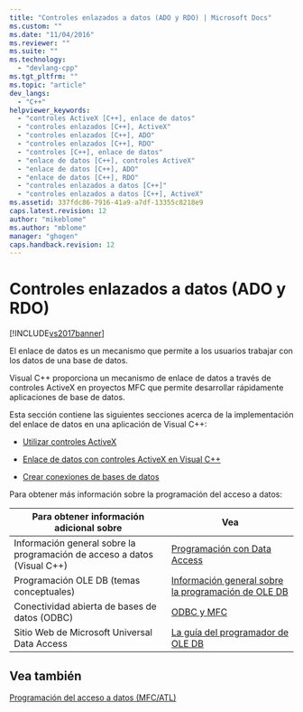 ```yaml
---
title: "Controles enlazados a datos (ADO y RDO) | Microsoft Docs"
ms.custom: ""
ms.date: "11/04/2016"
ms.reviewer: ""
ms.suite: ""
ms.technology: 
  - "devlang-cpp"
ms.tgt_pltfrm: ""
ms.topic: "article"
dev_langs: 
  - "C++"
helpviewer_keywords: 
  - "controles ActiveX [C++], enlace de datos"
  - "controles enlazados [C++], ActiveX"
  - "controles enlazados [C++], ADO"
  - "controles enlazados [C++], RDO"
  - "controles [C++], enlace de datos"
  - "enlace de datos [C++], controles ActiveX"
  - "enlace de datos [C++], ADO"
  - "enlace de datos [C++], RDO"
  - "controles enlazados a datos [C++]"
  - "controles enlazados a datos [C++], ActiveX"
ms.assetid: 337fdc86-7916-41a9-a7df-13355c8218e9
caps.latest.revision: 12
author: "mikeblome"
ms.author: "mblome"
manager: "ghogen"
caps.handback.revision: 12
---
```

# Controles enlazados a datos (ADO y RDO)
[!INCLUDE[vs2017banner](../../assembler/inline/includes/vs2017banner.md)]

El enlace de datos es un mecanismo que permite a los usuarios trabajar con los datos de una base de datos.  
  
 Visual C\+\+ proporciona un mecanismo de enlace de datos a través de controles ActiveX en proyectos MFC que permite desarrollar rápidamente aplicaciones de base de datos.  
  
 Esta sección contiene las siguientes secciones acerca de la implementación del enlace de datos en una aplicación de Visual C\+\+:  
  
-   [Utilizar controles ActiveX](../../data/ado-rdo/using-activex-controls.md)  
  
-   [Enlace de datos con controles ActiveX en Visual C\+\+](../../data/ado-rdo/databinding-with-activex-controls-in-visual-cpp.md)  
  
-   [Crear conexiones de bases de datos](../../data/ado-rdo/creating-database-connections.md)  
  
 Para obtener más información sobre la programación del acceso a datos:  
  
|Para obtener información adicional sobre|Vea|  
|----------------------------------------------|---------|  
|Información general sobre la programación de acceso a datos \(Visual C\+\+\)|[Programación con Data Access](../../data/data-access-programming-mfc-atl.md)|  
|Programación OLE DB \(temas conceptuales\)|[Información general sobre la programación de OLE DB](../../data/oledb/ole-db-programming-overview.md)|  
|Conectividad abierta de bases de datos \(ODBC\)|[ODBC y MFC](../../data/odbc/odbc-and-mfc.md)|  
|Sitio Web de Microsoft Universal Data Access|[La guía del programador de OLE DB](http://go.microsoft.com/fwlink/?LinkId=121548)|  
  
## Vea también  
 [Programación del acceso a datos \(MFC\/ATL\)](../../data/data-access-programming-mfc-atl.md)